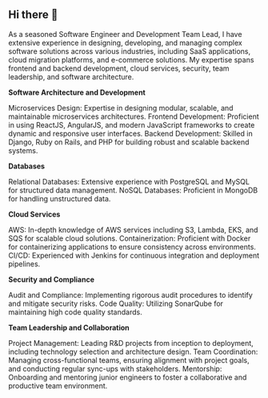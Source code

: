 ## Hi there 👋

As a seasoned Software Engineer and Development Team Lead, I have extensive experience in designing, developing, and managing complex software solutions across various industries, including SaaS applications, cloud migration platforms, and e-commerce solutions. My expertise spans frontend and backend development, cloud services, security, team leadership, and software architecture.

**Software Architecture and Development**

Microservices Design: Expertise in designing modular, scalable, and maintainable microservices architectures.
Frontend Development: Proficient in using ReactJS, AngularJS, and modern JavaScript frameworks to create dynamic and responsive user interfaces.
Backend Development: Skilled in Django, Ruby on Rails, and PHP for building robust and scalable backend systems.

**Databases**

Relational Databases: Extensive experience with PostgreSQL and MySQL for structured data management.
NoSQL Databases: Proficient in MongoDB for handling unstructured data.

**Cloud Services**

AWS: In-depth knowledge of AWS services including S3, Lambda, EKS, and SQS for scalable cloud solutions.
Containerization: Proficient with Docker for containerizing applications to ensure consistency across environments.
CI/CD: Experienced with Jenkins for continuous integration and deployment pipelines.

**Security and Compliance**

Audit and Compliance: Implementing rigorous audit procedures to identify and mitigate security risks.
Code Quality: Utilizing SonarQube for maintaining high code quality standards.

**Team Leadership and Collaboration**

Project Management: Leading R&D projects from inception to deployment, including technology selection and architecture design.
Team Coordination: Managing cross-functional teams, ensuring alignment with project goals, and conducting regular sync-ups with stakeholders.
Mentorship: Onboarding and mentoring junior engineers to foster a collaborative and productive team environment.
